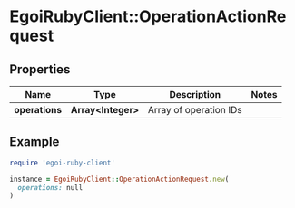 # EgoiRubyClient::OperationActionRequest

## Properties

| Name | Type | Description | Notes |
| ---- | ---- | ----------- | ----- |
| **operations** | **Array&lt;Integer&gt;** | Array of operation IDs |  |

## Example

```ruby
require 'egoi-ruby-client'

instance = EgoiRubyClient::OperationActionRequest.new(
  operations: null
)
```


